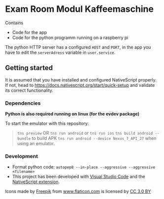 # Exam Room Modul Kaffeemaschine

Contains
* Code for the app
* Code for the python programm running on a raspberry pi

The python HTTP server has a configured `HOST` and `PORT`, in the app you have to edit the `serverAdress` variable in `user.service`.


## Getting started
It is assumed that you have installed and configured NativeScript properly. If not, head to https://docs.nativescript.org/start/quick-setup and validate its correct functionality.

### Dependencies
**Python is also required running on linux (for the evdev package)**

To start the emulator with this repository:
  > `tns preview`  OR
  > `tns run android` or `tns run ios`
  > `tns build android --bundle` to build APK
  > `tns run android --device Nexus_7_API_27` when using an emulator.

### Development
* Format python code: ```autopep8 --in-place --aggressive --aggressive <filename>```
* This project has been developed with [Visual Studio Code](https://code.visualstudio.com/) and the [NativeScript extension](https://www.nativescript.org/nativescript-for-visual-studio-code).

<div>Icons made by <a href="https://www.freepik.com/" title="Freepik">Freepik</a> from <a href="https://www.flaticon.com/"                 title="Flaticon">www.flaticon.com</a> is licensed by <a href="http://creativecommons.org/licenses/by/3.0/" 			    title="Creative Commons BY 3.0" target="_blank">CC 3.0 BY</a></div>
